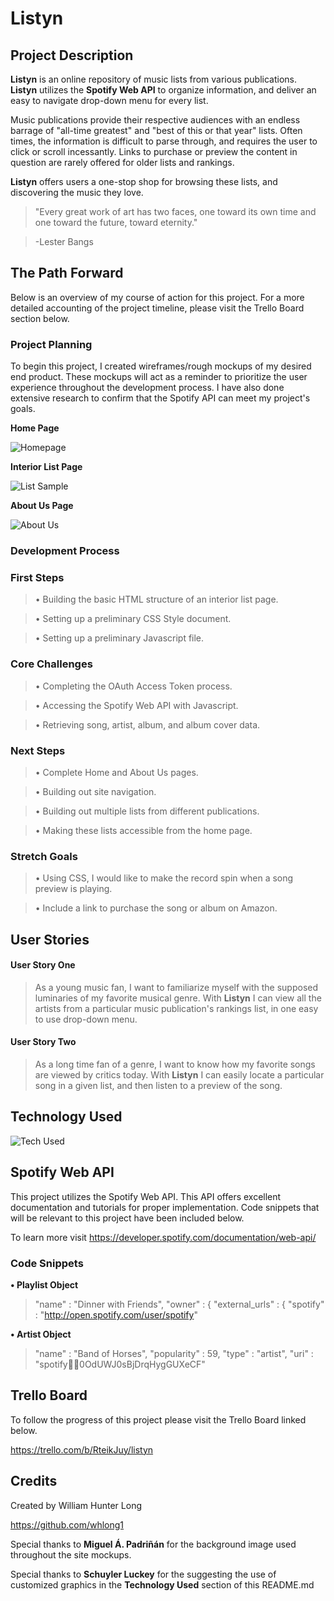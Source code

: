 # **Listyn**

## **Project Description**

**Listyn** is an online repository of music lists from various publications. **Listyn** utilizes the **Spotify Web API** to organize information, and deliver an easy to navigate drop-down menu for every list.

Music publications provide their respective audiences with an endless barrage of "all-time greatest" and "best of this or that year" lists. Often times, the information is difficult to parse through, and requires the user to click or scroll incessantly. Links to purchase or preview the content in question are rarely offered for older lists and rankings. 

**Listyn** offers users a one-stop shop for browsing these lists, and discovering the music they love. 

>"Every great work of art has two faces, one toward its own time and one toward the future, toward eternity." 

>-Lester Bangs

## **The Path Forward**

Below is an overview of my course of action for this project. For a more detailed accounting of the project timeline, please visit the Trello Board section below.  

### **Project Planning**

To begin this project, I created wireframes/rough mockups of my desired end product. These mockups will act as a reminder to prioritize the user experience throughout the development process. I have also done extensive research to confirm that the Spotify API can meet my project's goals.

**Home Page**

![Homepage](https://i.imgur.com/oaXpXr7.png)

**Interior List Page**

![List Sample](https://i.imgur.com/MXuPxzk.png)

**About Us Page**

![About Us](https://i.imgur.com/Cq5t3wr.png)

### **Development Process**

### First Steps

>• Building the basic HTML structure of an interior list page.

>• Setting up a preliminary CSS Style document.

>• Setting up a preliminary Javascript file. 

### Core Challenges

>• Completing the OAuth Access Token process. 

>• Accessing the Spotify Web API with Javascript.

>• Retrieving song, artist, album, and album cover data.

### Next Steps

>• Complete Home and About Us pages.

>• Building out site navigation. 

>• Building out multiple lists from different publications.

>• Making these lists accessible from the home page.

### Stretch Goals

>• Using CSS, I would like to make the record spin when a song preview is playing. 

>• Include a link to purchase the song or album on Amazon. 

## **User Stories**

#### User Story One

>As a young music fan, I want to familiarize myself with the supposed luminaries of my favorite musical genre. With **Listyn** I can view all the artists from a particular music publication's rankings list, in one easy to use drop-down menu. 

#### User Story Two

>As a long time fan of a genre, I want to know how my favorite songs are viewed by critics today. With **Listyn** I can easily locate a particular song in a given list, and then listen to a preview of the song. 

## **Technology Used**

![Tech Used](https://i.imgur.com/6OQkMaA.png)

## **Spotify Web API**

This project utilizes the Spotify Web API. This API offers excellent documentation and tutorials for proper implementation. Code snippets that will be relevant to this project have been included below. 

To learn more visit 
https://developer.spotify.com/documentation/web-api/

### **Code Snippets**

**• Playlist Object**

  >"name" : "Dinner with Friends",
  "owner" : {
    "external_urls" : {
      "spotify" : "http://open.spotify.com/user/spotify"

**• Artist Object**

  >"name" : "Band of Horses",
  "popularity" : 59,
  "type" : "artist",
  "uri" : "spotify:artist:0OdUWJ0sBjDrqHygGUXeCF"

## **Trello Board**

To follow the progress of this project please visit the Trello Board linked below.

https://trello.com/b/RteikJuy/listyn

## **Credits**

Created by William Hunter Long

https://github.com/whlong1

Special thanks to **Miguel Á. Padriñán** for the background image used throughout the site mockups. 

Special thanks to **Schuyler Luckey** for the suggesting the use of customized graphics in the **Technology Used** section of this README.md





